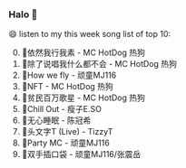 

### Halo 👋

😄 listen to my this week song list of top 10:

0. 🌈依然我行我素 - MC HotDog 热狗
1. 🌈除了说唱我什么都不会 - MC HotDog 热狗
2. 🌈How we fly - 顽童MJ116
3. 🌈NFT - MC HotDog 热狗
4. 🌈贫民百万歌星 - MC HotDog 热狗
5. 🌈Chill Out - 瘦子E.SO
6. 🌈无心睡眠 - 陈冠希
7. 🌈头文字T (Live) - TizzyT
8. 🌈Party MC - 顽童MJ116
9. 🌈双手插口袋 - 顽童MJ116/张震岳

